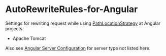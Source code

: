# AutoRewriteRules-for-Angular
Settings for rewriting request while using [PathLocationStrategy](https://angular.io/api/common/PathLocationStrategy) at Angular projects.

- Apache Tomcat

Also see [Angular Server Configuration](https://angular.io/guide/deployment#server-configuration) for server type not listed here.